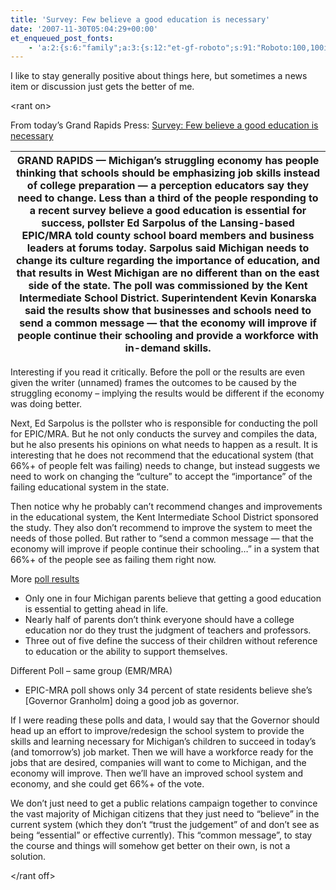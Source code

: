 ```yaml
---
title: 'Survey: Few believe a good education is necessary'
date: '2007-11-30T05:04:29+00:00'
et_enqueued_post_fonts:
    - 'a:2:{s:6:"family";a:3:{s:12:"et-gf-roboto";s:91:"Roboto:100,100italic,300,300italic,regular,italic,500,500italic,700,700italic,900,900italic";s:22:"et-gf-roboto-condensed";s:59:"Roboto+Condensed:300,300italic,regular,italic,700,700italic";s:17:"et-gf-roboto-slab";s:51:"Roboto+Slab:100,200,300,regular,500,600,700,800,900";}s:6:"subset";a:7:{i:0;s:9:"latin-ext";i:1;s:5:"greek";i:2;s:9:"greek-ext";i:3;s:10:"vietnamese";i:4;s:8:"cyrillic";i:5;s:5:"latin";i:6;s:12:"cyrillic-ext";}}'
---
```


I like to stay generally positive about things here, but sometimes a news item or discussion just gets the better of me.

&lt;rant on&gt;

From today’s Grand Rapids Press: [Survey: Few believe a good education is necessary](http://blog.mlive.com/grpress/2007/11/survey_few_believe_a_good_educ.html)

| GRAND RAPIDS — Michigan’s struggling economy has people thinking that schools should be emphasizing job skills instead of college preparation — a perception educators say they need to change.  Less than a third of the people responding to a recent survey believe a good education is essential for success, pollster Ed Sarpolus of the Lansing-based EPIC/MRA told county school board members and business leaders at forums today.  <a name="more"></a>  Sarpolus said Michigan needs to change its culture regarding the importance of education, and that results in West Michigan are no different than on the east side of the state.  The poll was commissioned by the Kent Intermediate School District. Superintendent Kevin Konarska said the results show that businesses and schools need to send a common message — that the economy will improve if people continue their schooling and provide a workforce with in-demand skills. |
|---|

Interesting if you read it critically. Before the poll or the results are even given the writer (unnamed) frames the outcomes to be caused by the struggling economy – implying the results would be different if the economy was doing better.

Next, Ed Sarpolus is the pollster who is responsible for conducting the poll for EPIC/MRA. But he not only conducts the survey and compiles the data, but he also presents his opinions on what needs to happen as a result. It is interesting that he does not recommend that the educational system (that 66%+ of people felt was failing) needs to change, but instead suggests we need to work on changing the “culture” to accept the “importance” of the failing educational system in the state.

Then notice why he probably can’t recommend changes and improvements in the educational system, the Kent Intermediate School District sponsored the study. They also don’t recommend to improve the system to meet the needs of those polled. But rather to “send a common message — that the economy will improve if people continue their schooling…” in a system that 66%+ of the people see as failing them right now.

More [poll results](http://www.google.com/search?q=EPIC%2FMRA+Poll+Kent+Intermediate)

- Only one in four Michigan parents believe that getting a good education is essential to getting ahead in life.
- Nearly half of parents don’t think everyone should have a college education nor do they trust the judgment of teachers and professors.
- Three out of five define the success of their children without reference to education or the ability to support themselves.

Different Poll – same group (EMR/MRA)

- EPIC-MRA poll shows only 34 percent of state residents believe she’s \[Governor Granholm\] doing a good job as governor.

If I were reading these polls and data, I would say that the Governor should head up an effort to improve/redesign the school system to provide the skills and learning necessary for Michigan’s children to succeed in today’s (and tomorrow’s) job market. Then we will have a workforce ready for the jobs that are desired, companies will want to come to Michigan, and the economy will improve. Then we’ll have an improved school system and economy, and she could get 66%+ of the vote.

We don’t just need to get a public relations campaign together to convince the vast majority of Michigan citizens that they just need to “believe” in the current system (which they don’t “trust the judgement” of and don’t see as being “essential” or effective currently). This “common message”, to stay the course and things will somehow get better on their own, is not a solution.

&lt;/rant off&gt;
